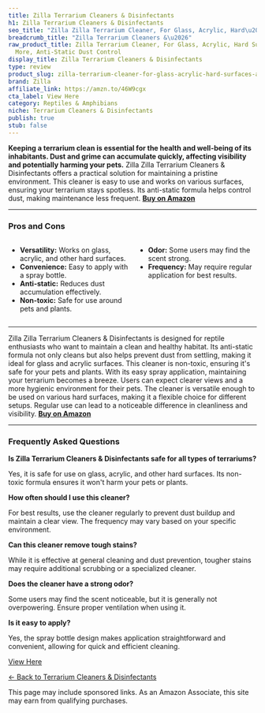```yaml
---
title: Zilla Terrarium Cleaners & Disinfectants
h1: Zilla Terrarium Cleaners & Disinfectants
seo_title: "Zilla Zilla Terrarium Cleaner, For Glass, Acrylic, Hard\u2026"
breadcrumb_title: "Zilla Terrarium Cleaners &\u2026"
raw_product_title: Zilla Terrarium Cleaner, For Glass, Acrylic, Hard Surfaces and
  More, Anti-Static Dust Control
display_title: Zilla Terrarium Cleaners & Disinfectants
type: review
product_slug: zilla-terrarium-cleaner-for-glass-acrylic-hard-surfaces-and-more-anti-s-612e80e1
brand: Zilla
affiliate_link: https://amzn.to/46W9cgx
cta_label: View Here
category: Reptiles & Amphibians
niche: Terrarium Cleaners & Disinfectants
publish: true
stub: false
---
```


<div id="intro" class="full-width">
  <p><strong>Keeping a terrarium clean is essential for the health and well-being of its inhabitants. Dust and grime can accumulate quickly, affecting visibility and potentially harming your pets.</strong> Zilla Zilla Terrarium Cleaners & Disinfectants offers a practical solution for maintaining a pristine environment. This cleaner is easy to use and works on various surfaces, ensuring your terrarium stays spotless. Its anti-static formula helps control dust, making maintenance less frequent. <a href="https://amzn.to/46W9cgx" rel="nofollow sponsored noopener" target="_blank"><strong>Buy on Amazon</strong></a></p>
</div>

<hr />
<h3 id="pros-cons">Pros and Cons</h3>
<div class="pc-grid" style="display:grid;grid-template-columns:1fr 1fr;gap:16px;">
  <ul>
    <li><strong>Versatility:</strong> Works on glass, acrylic, and other hard surfaces.</li>
    <li><strong>Convenience:</strong> Easy to apply with a spray bottle.</li>
    <li><strong>Anti-static:</strong> Reduces dust accumulation effectively.</li>
    <li><strong>Non-toxic:</strong> Safe for use around pets and plants.</li>
  </ul>
  <ul>
    <li><strong>Odor:</strong> Some users may find the scent strong.</li>
    <li><strong>Frequency:</strong> May require regular application for best results.</li>
  </ul>
</div>
<hr />

<div class="full-width">
  <p>Zilla Zilla Terrarium Cleaners & Disinfectants is designed for reptile enthusiasts who want to maintain a clean and healthy habitat. Its anti-static formula not only cleans but also helps prevent dust from settling, making it ideal for glass and acrylic surfaces. This cleaner is non-toxic, ensuring it's safe for your pets and plants. With its easy spray application, maintaining your terrarium becomes a breeze. Users can expect clearer views and a more hygienic environment for their pets. The cleaner is versatile enough to be used on various hard surfaces, making it a flexible choice for different setups. Regular use can lead to a noticeable difference in cleanliness and visibility. <a href="https://amzn.to/46W9cgx" rel="nofollow sponsored noopener" target="_blank"><strong>Buy on Amazon</strong></a></p>
</div>

<hr />
<h3 id="faqs">Frequently Asked Questions</h3>

<p><strong>Is Zilla Terrarium Cleaners & Disinfectants safe for all types of terrariums?</strong></p>
<p>Yes, it is safe for use on glass, acrylic, and other hard surfaces. Its non-toxic formula ensures it won't harm your pets or plants.</p>

<p><strong>How often should I use this cleaner?</strong></p>
<p>For best results, use the cleaner regularly to prevent dust buildup and maintain a clear view. The frequency may vary based on your specific environment.</p>

<p><strong>Can this cleaner remove tough stains?</strong></p>
<p>While it is effective at general cleaning and dust prevention, tougher stains may require additional scrubbing or a specialized cleaner.</p>

<p><strong>Does the cleaner have a strong odor?</strong></p>
<p>Some users may find the scent noticeable, but it is generally not overpowering. Ensure proper ventilation when using it.</p>

<p><strong>Is it easy to apply?</strong></p>
<p>Yes, the spray bottle design makes application straightforward and convenient, allowing for quick and efficient cleaning.</p>
<p><a class="btn" href="https://amzn.to/46W9cgx" target="_blank" rel="nofollow sponsored noopener">View Here</a></p>
<p><a href="/roundups/reptiles-amphibians/terrarium-cleaners-disinfectants/">← Back to Terrarium Cleaners & Disinfectants</a></p>
<aside class="disclosure">This page may include sponsored links. As an Amazon Associate, this site may earn from qualifying purchases.</aside>
